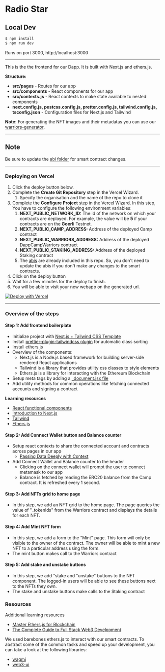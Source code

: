 # Radio Star

## Local Dev

```bash
$ npm install
$ npm run dev
```

Runs on port 3000, http://localhost:3000

---


This is the the frontend for our Dapp. It is built with Next.js and ethers.js.

**Structure:**

- **src/pages** - Routes for our app
- **src/components** - React components for our app
- **src/contexts.js** - React contexts to make state available to nested components
- **next.config.js, postcss.config.js, pretter.config.js, tailwind.config.js, tsconfig.json** - Configuration files for Next.js and Tailwind

**Note:** For generating the NFT images and their metadatas you can use our [warriors-generator](https://github.com/DappCamp-Cohort-2/dappcamp-warriors/tree/main/warriors-generator).

---

## Note

Be sure to update the [abi folder](frontend/src/data/abis) for smart contract changes.

---

### Deploying on Vercel

1. Click the deploy button below.
1. Complete the **Create Git Repository** step in the Vercel Wizard.
   1. Specify the organisation and the name of the repo to clone it
1. Complete the **Configure Project** step in the Vercel Wizard. In this step, You have to configure the following environment variables:
   1. **NEXT_PUBLIC_NETWORK_ID:** The id of the network on which your contracts are deployed. For example, the value will be **5** if your contracts are on the **Goerli** Testnet.
   1. **NEXT_PUBLIC_CAMP_ADDRESS:** Address of the deployed Camp contract
   1. **NEXT_PUBLIC_WARRIORS_ADDRESS:** Address of the deployed DappCampWarriors contract
   1. **NEXT_PUBLIC_STAKING_ADDRESS:** Address of the deployed Staking contract
   1. The [abis](src/data/abis) are already included in this repo. So, you don't need to update the abis if you don't make any changes to the smart contracts.
1. Click on the deploy button
1. Wait for a few minutes for the deploy to finish.
1. You will be able to visit your new webapp on the generated url.

[![Deploy with Vercel](https://vercel.com/button)](https://vercel.com/new/clone?repository-url=https%3A%2F%2Fgithub.com%2FDappCamp-Cohort-4%2Fdappcamp-warriors-frontend&env=NEXT_PUBLIC_NETWORK_ID,NEXT_PUBLIC_CAMP_ADDRESS,NEXT_PUBLIC_WARRIORS_ADDRESS,NEXT_PUBLIC_STAKING_ADDRESS)

---

### Overview of the steps

#### Step 1: Add frontend boilerplate

- Initialize project with [Next.js + Tailwind CSS Template](https://github.com/vercel/next.js/tree/c3e5caf1109a2eb42801de23fc78e42a08e5da6e/examples/with-tailwindcss)
- Install [prettier-plugin-tailwindcss plugin](https://github.com/tailwindlabs/prettier-plugin-tailwindcss) for automatic class sorting
- Install ethers.js
- Overview of the components:
  - Next.js is a Node.js based framework for building server-side rendered React applications
  - Tailwind is a library that provides utility css classes to style elements
  - Ethers.js is a library for interacting with the Ethereum Blockchain
- Setup meta tags by adding a [\_document.jsx file](https://nextjs.org/docs/advanced-features/custom-document)
- Add utility methods for common operations like fetching connected accounts and signing a contract

**Learning resources**

- [React functional components](https://beta.reactjs.org/)
- [Introduction to Next.js](https://nextjs.org/learn/foundations/about-nextjs)
- [Tailwind](https://tailwindcss.com/docs/utility-first)
- [Ethers.js](https://docs.ethers.io)

#### Step 2: Add Connect Wallet button and Balance counter

- Setup react contexts to share the connected account and contracts across pages in our app
  - [Passing Data Deeply with Context](https://beta.reactjs.org/learn/passing-data-deeply-with-context)
- Add Connect Wallet and Balance counter to the header
  - Clicking on the connect wallet will prompt the user to connect metamask to our app
  - Balance is fetched by reading the ERC20 balance from the Camp contract. It is refreshed every 1 second.

#### Step 3: Add NFTs grid to home page

- In this step, we add an NFT grid to the home page. The page queries the value of "\_tokenIds" from the Warriors contract and displays the details for each NFT.

#### Step 4: Add Mint NFT form

- In this step, we add a form to the "Mint" page. This form will only be visible to the owner of the contract. The owner will be able to mint a new NFT to a particular address using the form.
- The mint button makes call to the Warriors contract

#### Step 5: Add stake and unstake buttons

- In this step, we add "stake and "unstake" buttons to the NFT component. The logged-in users will be able to see these buttons next to the NFTs they own.
- The stake and unstake buttons make calls to the Staking contract

### Resources

Additional learning resources

- [Master Ethers.js for Blockchain](https://www.youtube.com/watch?v=yk7nVp5HTCk)
- [The Complete Guide to Full Stack Web3 Development](https://www.youtube.com/watch?v=nRMo5jjgCr4&t)

We used barebones ethers.js to interact with our smart contracts. To abstract some of the common tasks and speed up your development, you can take a look at the following libraries:

- [wagmi](https://github.com/tmm/wagmi)
- [web3-ui](https://github.com/developer-DAO/web3-ui)
